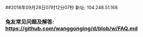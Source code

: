 ##2018年09月28日07时12分07秒 新址: 104.248.51.168
### 兔友常见问题及解答: https://github.com/wanggonging/d/blob/w/FAQ.md
